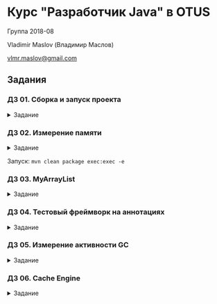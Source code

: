 # Курс "Разработчик Java" в OTUS

Группа 2018-08

Vladimir Maslov (Владимир Маслов)

vlmr.maslov@gmail.com

## Задания

### ДЗ 01. Сборка и запуск проекта
<details><summary>Задание</summary>
<p>

* Собрать проект под управлением maven в Intellij IDEA.
* Добавить зависимость на Google Guava/Apache Commons/библиотеку на ваш выбор.
* Использовать библиотечные классы для обработки входных данных.
* Задать имя проекта (project_name) в pom.xml.
* Собрать project_name.jar содержащий все зависимости.
* Проверить, что приложение можно запустить из командной строки.
* Выложить проект на github.
* Создать ветку "obfuscation", изменить в ней pom.xml, так чтобы сборка содержала стадию обфускации байткода.
<p>
</details>

### ДЗ 02. Измерение памяти
<details><summary>Задание</summary>
<p>

* Написать стенд для определения размера объекта.
* Определить размер пустой строки и пустых контейнеров.
* Определить рост размера контейнера от количества элементов в нем.
<p>
</details>

Запуск: `mvn clean package exec:exec -e`

### ДЗ 03. MyArrayList
<details><summary>Задание</summary>
<p>

* Написать свою реализацию ArrayList на основе массива. 
* Проверить, что на ней работают методы java.util.Collections
<p>
</details>

### ДЗ 04. Тестовый фреймворк на аннотациях
<details><summary>Задание</summary>
<p>

* Написать свой тестовый фреймворк. Поддержать аннотации @Test, @Before, @After. 
* Запускать вызовом статического метода с 
1. именем класса с тестами, 
2. именем package в котором надо найти и запустить тесты
<p>
</details>

### ДЗ 05. Измерение активности GC
<details><summary>Задание</summary>
<p>

* Написать приложение, которое следит за сборками мусора и пишет в лог количество сборок каждого типа (young, old) и время которое ушло на сборки в минуту.
* Добиться OutOfMemory в этом приложении через медленное подтекание по памяти (например добавлять элементы в List и удалять только половину).
* Настроить приложение (можно добавлять Thread.sleep(...)) так чтобы оно падало с OOM примерно через 5 минут после начала работы.
* Собрать статистику (количество сборок, время на сборки) по разным типам GC.
<p>
</details>

### ДЗ 06. Cache Engine
<details><summary>Задание</summary>
<p>

* Напишите свой cache engine с soft references.
<p>
</details>